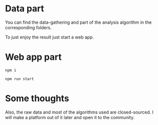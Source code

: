 # Data part

You can find the data-gathering and part of the analysis algorithm in the corresponding folders.

To just enjoy the result just start a web app.

# Web app part

```
npm i
```

```
npm run start
```

# Some thoughts

Also, the raw data and most of the algorithms used are closed-sourced. I will make a platform out of it later and open it to the community.
